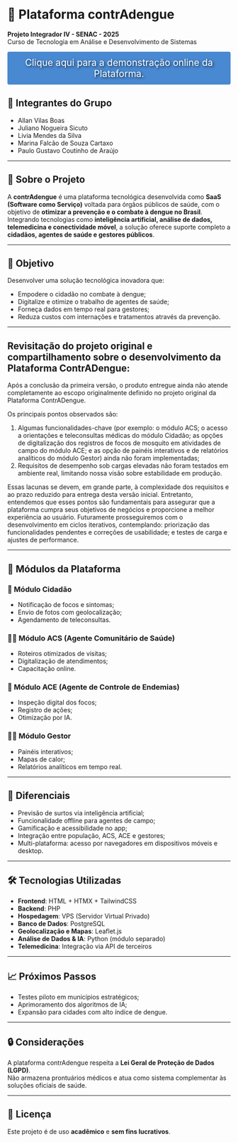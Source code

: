 # 🦟 Plataforma contrAdengue

**Projeto Integrador IV - SENAC - 2025**  
Curso de Tecnologia em Análise e Desenvolvimento de Sistemas

<div style="display:flex; justify-content:center;">
  <a style="
            background-color: #4989d1;
            color: #fff;
            border-radius: 4px;
            text-align: center;
            padding: 12px 20px 12px 20px;
            background-color: #4989d1;
            color: #fff;
            border-radius: 4px;
            font-size: 1.5em;
            text-shadow: 2px 2px 5px #112338;
            text-decoration-line: none;
            text-align: center;" href="https://contra-dengue.thewool.dev.br/" target="_blank">
      Clique aqui para a demonstração online da Plataforma.
  </a>
</div>

## 👥 Integrantes do Grupo

- Allan Vilas Boas  
- Juliano Nogueira Sicuto  
- Livia Mendes da Silva  
- Marina Falcão de Souza Cartaxo  
- Paulo Gustavo Coutinho de Araújo

---

## 🧩 Sobre o Projeto

A **contrAdengue** é uma plataforma tecnológica desenvolvida como **SaaS (Software como Serviço)** voltada para órgãos públicos de saúde, com o objetivo de **otimizar a prevenção e o combate à dengue no Brasil**.  
Integrando tecnologias como **inteligência artificial, análise de dados, telemedicina e conectividade móvel**, a solução oferece suporte completo a **cidadãos, agentes de saúde e gestores públicos**.

---

## 🎯 Objetivo

Desenvolver uma solução tecnológica inovadora que:

- Empodere o cidadão no combate à dengue;
- Digitalize e otimize o trabalho de agentes de saúde;
- Forneça dados em tempo real para gestores;
- Reduza custos com internações e tratamentos através da prevenção.
 
---

## Revisitação do projeto original e compartilhamento sobre o desenvolvimento da Plataforma ContrADengue: 

Após a conclusão da primeira versão, o produto entregue ainda não atende completamente ao escopo originalmente definido no projeto original da Plataforma ContrADengue.

Os principais pontos observados são:

1. Algumas funcionalidades-chave (por exemplo: o módulo ACS; o acesso a orientações e teleconsultas médicas do módulo Cidadão; as opções de digitalização dos registros de
focos de mosquito em atividades de campo do módulo ACE; e as opção de painéis interativos e de relatórios analíticos do módulo Gestor) ainda não foram implementadas;
2. Requisitos de desempenho sob cargas elevadas não foram testados em ambiente real, limitando nossa visão sobre estabilidade em produção.

Essas lacunas se devem, em grande parte, à complexidade dos requisitos e ao prazo reduzido para entrega desta versão inicial. 
Entretanto, entendemos que esses pontos são fundamentais para assegurar que a plataforma cumpra seus objetivos de negócios e proporcione a melhor experiência ao usuário. Futuramente prosseguiremos com o desenvolvimento em ciclos iterativos, contemplando: priorização das funcionalidades pendentes e correções de usabilidade; e testes de carga e ajustes de performance.

---

## 🧱 Módulos da Plataforma

### 🧍 Módulo Cidadão
- Notificação de focos e sintomas;
- Envio de fotos com geolocalização;
- Agendamento de teleconsultas.

### 🧑‍⚕️ Módulo ACS (Agente Comunitário de Saúde)
- Roteiros otimizados de visitas;
- Digitalização de atendimentos;
- Capacitação online.

### 🦺 Módulo ACE (Agente de Controle de Endemias)
- Inspeção digital dos focos;
- Registro de ações;
- Otimização por IA.

### 🧑‍💼 Módulo Gestor
- Painéis interativos;
- Mapas de calor;
- Relatórios analíticos em tempo real.

---

## 🧠 Diferenciais

- Previsão de surtos via inteligência artificial;
- Funcionalidade offline para agentes de campo;
- Gamificação e acessibilidade no app;
- Integração entre população, ACS, ACE e gestores;
- Multi-plataforma: acesso por navegadores em dispositivos móveis e desktop.

---

## 🛠️ Tecnologias Utilizadas

- **Frontend**: HTML + HTMX + TailwindCSS  
- **Backend**: PHP  
- **Hospedagem**: VPS (Servidor Virtual Privado)  
- **Banco de Dados**: PostgreSQL  
- **Geolocalização e Mapas**: Leaflet.js  
- **Análise de Dados & IA**: Python (módulo separado)  
- **Telemedicina**: Integração via API de terceiros

---

## 📈 Próximos Passos

- Testes piloto em municípios estratégicos;  
- Aprimoramento dos algoritmos de IA;  
- Expansão para cidades com alto índice de dengue.

---

## 🔒 Considerações

A plataforma contrAdengue respeita a **Lei Geral de Proteção de Dados (LGPD)**.  
Não armazena prontuários médicos e atua como sistema complementar às soluções oficiais de saúde.

---

## 📜 Licença

Este projeto é de uso **acadêmico** e **sem fins lucrativos**.
